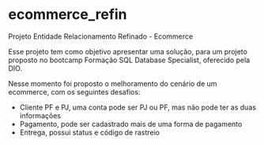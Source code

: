 # ecommerce_refin
Projeto Entidade Relacionamento Refinado - Ecommerce

Esse projeto tem como objetivo apresentar uma solução, para um projeto proposto no bootcamp Formação SQL Database Specialist, oferecido pela DIO.

Nesse momento foi proposto o melhoramento do cenário de um ecommerce, com os seguintes desafios:

- Cliente PF e PJ, uma conta pode ser PJ ou PF, mas não pode ter as duas informações
- Pagamento, pode ser cadastrado mais de uma forma de pagamento
- Entrega, possui status e código de rastreio

